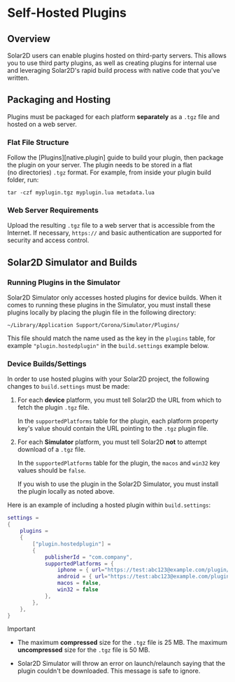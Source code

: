 # Self-Hosted Plugins

## Overview

Solar2D users can enable plugins hosted on third-party servers. This allows you to use third party plugins, as well as creating plugins for internal use and leveraging Solar2D's rapid build process with native code that you've written.


## Packaging and Hosting

Plugins must be packaged for each platform __separately__ as a `.tgz` file and hosted on a web server.

### Flat File Structure

Follow the [Plugins][native.plugin] guide to build your plugin, then package the plugin on your server. The plugin needs to be stored in a flat (no&nbsp;directories) `.tgz` format. For example, from inside your plugin build folder, run:

	tar -czf myplugin.tgz myplugin.lua metadata.lua

### Web Server Requirements

Upload the resulting `.tgz` file to a web server that is accessible from the Internet. If necessary, `https://` and basic authentication are supported for security and access control.


## Solar2D Simulator and Builds

### Running Plugins in the Simulator

Solar2D Simulator only accesses hosted plugins for device builds. When it comes to running these plugins in the Simulator, you must install these plugins locally by placing the plugin file in the following directory:

	~/Library/Application Support/Corona/Simulator/Plugins/

This file should match the name used as the key in the `plugins` table, for example `"plugin.hostedplugin"` in the `build.settings` example below.


### Device Builds/Settings

In order to use hosted plugins with your Solar2D project, the following changes to `build.settings` must be made:

1. For each __device__ platform, you must tell Solar2D the URL from which to fetch the plugin `.tgz` file.

    In the `supportedPlatforms` table for the plugin, each platform property key's value should contain the URL pointing to the `.tgz` plugin file.

2. For each __Simulator__ platform, you must tell Solar2D __not__ to attempt download of a `.tgz` file.

    In the `supportedPlatforms` table for the plugin, the `macos` and `win32` key values should be `false`.

    If you wish to use the plugin in the Solar2D Simulator, you must install the plugin locally as noted above.

Here is an example of including a hosted plugin within `build.settings`:

``````lua
settings =
{
	plugins =
	{
		["plugin.hostedplugin"] =
		{
			publisherId = "com.company",
			supportedPlatforms = { 
				iphone = { url="https://test:abc123@example.com/plugin/iphone.tgz" },
				android = { url="https://test:abc123@example.com/plugin/android.tgz" },
				macos = false,
				win32 = false
			},
		},
	},
}
``````


<div class="guide-notebox-imp">
<div class="notebox-title-imp">Important</div>

* The maximum __compressed__ size for the `.tgz` file is 25&nbsp;MB. The maximum __uncompressed__ size for the `.tgz` file is 50&nbsp;MB.

* Solar2D Simulator will throw an error on launch/relaunch saying that the plugin couldn't be downloaded. This message is safe to ignore.

</div>
